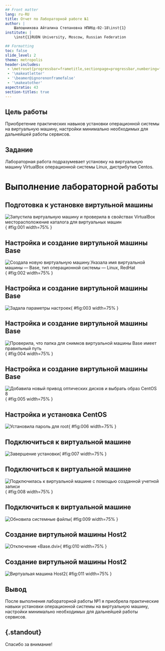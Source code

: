 ```yaml
---
## Front matter
lang: ru-RU
title: Отчет по Лабораторной работе №1
author: |
	Шапошникова Айталина Степановна НПИбд-02-18\inst{1}
institute: |
	\inst{1}RUDN University, Moscow, Russian Federation

## Formatting
toc: false
slide_level: 2
theme: metropolis
header-includes: 
 - \metroset{progressbar=frametitle,sectionpage=progressbar,numbering=fraction}
 - '\makeatletter'
 - '\beamer@ignorenonframefalse'
 - '\makeatother'
aspectratio: 43
section-titles: true
---
```


## Цель работы
Приобретение практических навыков установки операционной системы на виртуальную машину, 
настройки минимально необходимых для дальнейшей работы сервисов. 

## Задание
Лабораторная работа подразумевает установку на виртуальную машину VirtualBox операционной системы Linux, дистрибутив Centos.

# Выполнение лабораторной работы
## **Подготовка к установке виртульной машины**

![Запустила виртуальную машину и проверила в свойствах VirtualBox месторасположение каталога для виртуальных машин](image/1.png){ #fig:001 width=75% }

## **Настройка и создание виртульной машины Base**

![Создала новую виртуальную машину.Указала имя виртуальной машины — Base, тип операционной системы — Linux, RedHat](image/2.png){ #fig:002 width=75% }

## **Настройка и создание виртульной машины Base**

![Задала параметры настроек](image/3.png){ #fig:003 width=75% }

## **Настройка и создание виртульной машины Base**


![Проверила, что папка для снимков виртуальной машины Base имеет правильный путь](image/4.png){ #fig:004 width=75% }


## **Настройка и создание виртульной машины Base**


![Добавила новый привод оптических дисков и выбрать образ CentOS 8](image/5.png){ #fig:005 width=75% }

## **Настройка и установка CentOS**

![Установила пароль для root](image/6.png){ #fig:006 width=75% }

## **Подключиться к виртуальной машине**

![Завершение установки](image/7.png){ #fig:007 width=75% }

## **Подключиться к виртуальной машине**


![Подключилась к виртуальной машине с помощью созданной учетной записи](image/8.png){ #fig:008 width=75% }

## **Подключиться к виртуальной машине**

![Обновила системные файлы](image/9.png){ #fig:009 width=75% }

## **Создание виртульной машины Host2**

![Отключение «Base.dvi»](image/10.png){ #fig:010 width=75% }


## **Создание виртульной машины Host2**


![Виртуальая машина Host2](image/11.png){ #fig:011 width=75% }

## Вывод

После выполнения лабораторной работы №1 я приобрела практические навыки установки операционной системы на виртуальную машину, настройки минимально необходимых для
дальнейшей работы сервисов.

## {.standout}

Спасибо за внимание!
